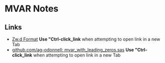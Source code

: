 # MVAR Notes

## Links
* [Zw.d Format](https://github.com/ag-odonnell/SAS-code/blob/7af4a5ada7a9c4ee163f370fe5e1712c430d7b86/snippets/formats/sas_format_zwd.sas) **Use "Ctrl-click_link** when attempting to open link in a new Tab
* [github.com/ag-odonnell: mvar_with_leading_zeros.sas](https://github.com/ag-odonnell/SAS-code/blob/7af4a5ada7a9c4ee163f370fe5e1712c430d7b86/snippets/mvar/mvar_with_leading_zeros.sas) **Use "Ctrl-click_link** when attempting to open link in a new Tab

